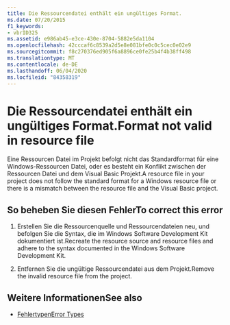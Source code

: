 ```yaml
---
title: Die Ressourcendatei enthält ein ungültiges Format.
ms.date: 07/20/2015
f1_keywords:
- vbrID325
ms.assetid: e986ab45-e3ce-430e-8704-5882e5da1104
ms.openlocfilehash: 42cccaf6c8539a2d5e8e081bfe0c0c5cec0e02e9
ms.sourcegitcommit: f8c270376ed905f6a8896ce0fe25b4f4b38ff498
ms.translationtype: MT
ms.contentlocale: de-DE
ms.lasthandoff: 06/04/2020
ms.locfileid: "84358319"
---
```

# <a name="format-not-valid-in-resource-file"></a><span data-ttu-id="ae8c1-102">Die Ressourcendatei enthält ein ungültiges Format.</span><span class="sxs-lookup"><span data-stu-id="ae8c1-102">Format not valid in resource file</span></span>
<span data-ttu-id="ae8c1-103">Eine Ressourcen Datei im Projekt befolgt nicht das Standardformat für eine Windows-Ressourcen Datei, oder es besteht ein Konflikt zwischen der Ressourcen Datei und dem Visual Basic Projekt.</span><span class="sxs-lookup"><span data-stu-id="ae8c1-103">A resource file in your project does not follow the standard format for a Windows resource file or there is a mismatch between the resource file and the Visual Basic project.</span></span>  
  
## <a name="to-correct-this-error"></a><span data-ttu-id="ae8c1-104">So beheben Sie diesen Fehler</span><span class="sxs-lookup"><span data-stu-id="ae8c1-104">To correct this error</span></span>  
  
1. <span data-ttu-id="ae8c1-105">Erstellen Sie die Ressourcenquelle und Ressourcendateien neu, und befolgen Sie die Syntax, die im Windows Software Development Kit dokumentiert ist.</span><span class="sxs-lookup"><span data-stu-id="ae8c1-105">Recreate the resource source and resource files and adhere to the syntax documented in the Windows Software Development Kit.</span></span>  
  
2. <span data-ttu-id="ae8c1-106">Entfernen Sie die ungültige Ressourcendatei aus dem Projekt.</span><span class="sxs-lookup"><span data-stu-id="ae8c1-106">Remove the invalid resource file from the project.</span></span>  
  
## <a name="see-also"></a><span data-ttu-id="ae8c1-107">Weitere Informationen</span><span class="sxs-lookup"><span data-stu-id="ae8c1-107">See also</span></span>

- [<span data-ttu-id="ae8c1-108">Fehlertypen</span><span class="sxs-lookup"><span data-stu-id="ae8c1-108">Error Types</span></span>](../programming-guide/language-features/error-types.md)
